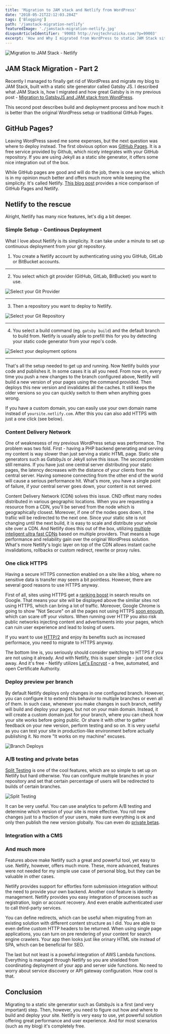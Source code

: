 ```yaml
---
title: 'Migration to JAM stack and Netlify from WordPress'
date: "2018-05-21T22:12:03.284Z"
tags: ['Blogging']
path: '/jamstack-migration-netlify'
featuredImage: './jamstack-migration-netlify.jpg'
disqusArticleIdentifier: '99003 http://vojtechruzicka.com/?p=99003'
excerpt: 'How and Why I migrated from WordPress to static JAM Stack site deployed on Netlify.'
---
```


![Migration to JAM Stack - Netlify](./jamstack-migration-netlify.jpg)

## JAM Stack Migration - Part 2
Recently I managed to finally get rid of WordPress and migrate my blog to JAM Stack, built with a static site generator called Gatsby JS. I described what JAM Stack is, how I migrated and how great Gatsby is in my previous post - [Migration to GatsbyJS and JAM stack from WordPress](https://www.vojtechruzicka.com/gatsby-migration/). 

This second post describes build and deployment process and how much it is better than the original WordPress setup or traditional GitHub Pages.

## GitHub Pages?
Leaving WordPress saved me some expenses, but the next question was where to deploy instead. The first obvious option was [GitHub Pages](https://pages.github.com/). It is a free service provided by Github, which nicely integrates with your GitHub repository. If you are using Jekyll as a static site generator, it offers some nice integration out of the box. 

While GitHub pages are good and will do the job, there is one service, which is in my opinion much better and offers much more while keeping the simplicity. It's called Netlify. [This blog post](https://www.netlify.com/github-pages-vs-netlify/) provides a nice comparison of GitHub Pages and Netlify. 

## Netlify to the rescue
Alright, Netlify has many nice features, let's dig a bit deeper.

### Simple Setup - Continous Deployment
What I love about Netlify is its simplicity. It can take under a minute to set up continuous deployment from your git repository.

1. You create a Netlify account by authenticating using you GitHub, GitLab or BitBucket accounts.

___

2. You select which git provider (GitHub, GitLab, BitBucket) you want to use.

 ![Select your Git Provider](./netlify-deploy-1.png)
___

3. Then a repository you want to deploy to Netlify.

 ![Select your Git Repository](./netlify-deploy-2.png)
___

4. You select a build command (eg. `gatsby build`) and the default branch to build from. Netlify is usually able to prefill this for you by detecting your static code generator from your repo's code.

 ![Select your deployment options](./netlify-deploy-3.png)
___

That's all the setup needed to get up and running. Now Netlify builds your code and publishes it. In some cases it is all you need. From now on, every time you push a new changes to the branch configured above, Netlify will build a new version of your pages using the command provided. Then deploys this new version and invalidates all the caches. It still keeps the older versions so you can quickly switch to them when anything goes wrong.

If you have a custom domain, you can easily use your own domain name instead of `yoursite.netlify.com`. After this you can also add HTTPS with just a one click (see below).

### Content Delivery Network
One of weaknesess of my previous WordPress setup was performance. The problem was two fold. First - having a PHP backend generating and serving my content is way slower than just serving a static HTML page. Static site generators such as GatsbyJs or Jekyll solve this issue. The second problem still remains. If you have just one central server distributing your static pages, the latency decreases with the distance of your clients from the central server. Having someone connecting from the other end of the world will cause a serious performance hit. What's more, you have a single point of failure, if your central server goes down, your content is not served.

Content Delivery Network (CDN) solves this issue. CND offest many nodes distributed in various geographic locations. When you are requesting a resource from a CDN, you'll be served from the node which is geographically closest. Moreover, if one of the nodes goes down, it the trafiic will be redirected to the next one. Since your static site is not changing until the next build, it is easy to scale and distribute your whole site over a CDN. And Netlify does this out of the box, utilizing [multiple inteligent ultra fast CDNs](https://www.netlify.com/blog/2016/04/15/make-your-site-faster-with-netlifys-intelligent-cdn/) based on multiple providers. That means a huge performance and reliability gain over the original WordPress solution. What's more Netlify's logic layer on top of the CDN allows instant cache invalidations, rollbacks or custom redirect, rewrite or proxy rules.

### One click HTTPS
Having a secure HTTPS connection enabled on a site like a blog, where no sensitive data is transfer may seem a bit pointless. However, there are several good reasons to use HTTPS anyway. 

First of all, sites using HTTPS get a [ranking boost](https://webmasters.googleblog.com/2014/08/https-as-ranking-signal.html) in search results on Google. That means your site will be displayed above the similiar sites not using HTTPS, which can bring a lot of traffic. Moreover, Google Chrome is going to show "Not Secure" on all the pages not using HTTPS [soon enough](https://blog.chromium.org/2018/05/evolving-chromes-security-indicators.html), which can scare off your visitors. When running over HTTP you also risk public networks injecting content and advertisments into your pages, which can ruin user experience and lead to losing of users.

If you want to use [HTTP/2](https://developers.google.com/web/fundamentals/performance/http2/) and enjoy its benefits such as increased performace, you need to migrate to HTTPS anyway.

The bottom line is, you seriously should consider switching to HTTPS if you are not using it already. And with Netlify, this is super simple - just one click away. And it's free - Netlify utilizes [Let's Encrypt](https://letsencrypt.org/) - a free, automated, and open Certificate Authority. 

### Deploy preview per branch
By default Netlify deploys only changes in one configured branch. However, you can configure it to extend this behavior to multiple branches or even all of them. In such case, whenever you make changes in such branch, netlify will build and deploy your pages, but not on your main domain. Instead, it will create a custom domain just for your branch, where you can check how your site works before going public. Or share it with other to gather feedback on your new version, perform testing and so on. It is very useful as you can test your site in production-like environment before actually publishing it. No more "It works on my machine" excuses.

![Branch Deploys](./netlify-branch-deploys.png)

### A/B testing and private betas
[Split Testing](https://www.netlify.com/docs/split-testing) is one of the cool features, which are so simple to set up on Netlify but hard otherwise. You can configure multiple branches in your repository and set that certain percentage of users will be redirected to builds of certain branches.

![Split Testing](./netlify-split-testing.png)

It can be very useful. You can use analytics to peform A/B testing and determine which version of your site is more effective. You roll new changes just to a fraction of your users, make sure everything is ok and only then publish the new version globally. You can even do [private betas](https://www.netlify.com/blog/2018/03/02/how-to-use-split-tests-to-give-users-access-to-private-features).

### Integration with a CMS


### And much more
Features above make Netlify such a great and powerful tool, yet easy to use. Netlify, however, offers much more. These, more advanced, features were not needed for my simple use case of personal blog, but they can be valuable in other cases.

Netlify provides support for effortles form submission integration without the need to provide your own backend. Another cool feature is identity management. Netlify provides you easy integration of processes such as registration, login or account recovery. And even enable authenticated user to call third-party services.

You can define redirects, which can be useful when migrating from an existing solution with different content structure as I did. You are able to even define custom HTTP headers to be returned. When using single page applications, you can turn on pre rendering of your content for search engine crawlers. Your app then looks just like orinary HTML site instead of SPA, which can be beneficial for SEO.

The last but not least is a poweful integration of AWS Lambda functions. Everything is managed through Netlify so you are shielded from coordinating deployment of your app and server side functions. No need to worry about service discovery or API gateway configuration. How cool is that.

## Conclusion
Migrating to a static site generator such as GatsbyJs is a first (and very important) step. Then, however, you need to figure out how and where to build and deploy your site. Netlify is very easy to use, yet powerful solution offering great performance and user experience. And for most scenarios (such as my blog) it's completely free.